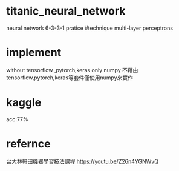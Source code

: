 # titanic_neural_network
neural network 6-3-3-1 pratice
#technique
multi-layer perceptrons
# implement
without tensorflow ,pytorch,keras only numpy
不藉由tensorflow,pytorch,keras等套件僅使用numpy來實作
#  kaggle
acc:77%
# refernce
台大林軒田機器學習技法課程
https://youtu.be/Z26n4YGNWvQ

